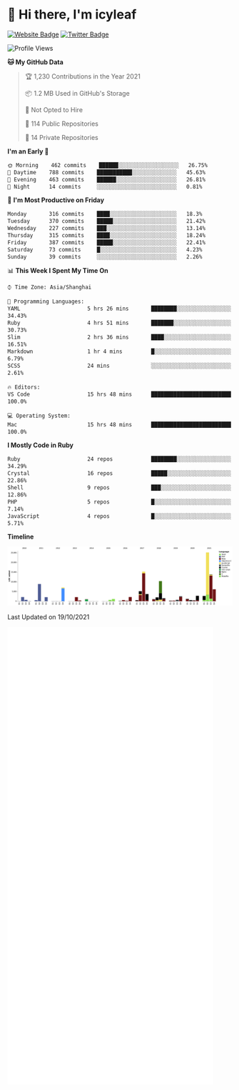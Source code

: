 # 👋 Hi there, I'm icyleaf

[![Website Badge](https://img.shields.io/badge/-icyleaf.com-444444?style=flat&logo=Google-Chrome&logoColor=f2f2f2&link=https://icyleaf.com)](https://icyleaf.com)
[![Twitter Badge](https://img.shields.io/badge/-@icyleaf-1da1f2?style=flat&labelColor=1ca0f1&logo=twitter&logoColor=white&link=https://twitter.com/icyleaf)](https://twitter.com/icyleaf)

<!--START_SECTION:waka-->
![Profile Views](http://img.shields.io/badge/Profile%20Views-2-blue)

**🐱 My GitHub Data** 

> 🏆 1,230 Contributions in the Year 2021
 > 
> 📦 1.2 MB Used in GitHub's Storage 
 > 
> 🚫 Not Opted to Hire
 > 
> 📜 114 Public Repositories 
 > 
> 🔑 14 Private Repositories  
 > 
**I'm an Early 🐤** 

```text
🌞 Morning    462 commits    ██████░░░░░░░░░░░░░░░░░░░   26.75% 
🌆 Daytime    788 commits    ███████████░░░░░░░░░░░░░░   45.63% 
🌃 Evening    463 commits    ██████░░░░░░░░░░░░░░░░░░░   26.81% 
🌙 Night      14 commits     ░░░░░░░░░░░░░░░░░░░░░░░░░   0.81%

```
📅 **I'm Most Productive on Friday** 

```text
Monday       316 commits    ████░░░░░░░░░░░░░░░░░░░░░   18.3% 
Tuesday      370 commits    █████░░░░░░░░░░░░░░░░░░░░   21.42% 
Wednesday    227 commits    ███░░░░░░░░░░░░░░░░░░░░░░   13.14% 
Thursday     315 commits    ████░░░░░░░░░░░░░░░░░░░░░   18.24% 
Friday       387 commits    █████░░░░░░░░░░░░░░░░░░░░   22.41% 
Saturday     73 commits     █░░░░░░░░░░░░░░░░░░░░░░░░   4.23% 
Sunday       39 commits     ░░░░░░░░░░░░░░░░░░░░░░░░░   2.26%

```


📊 **This Week I Spent My Time On** 

```text
⌚︎ Time Zone: Asia/Shanghai

💬 Programming Languages: 
YAML                     5 hrs 26 mins       ████████░░░░░░░░░░░░░░░░░   34.43% 
Ruby                     4 hrs 51 mins       ███████░░░░░░░░░░░░░░░░░░   30.73% 
Slim                     2 hrs 36 mins       ████░░░░░░░░░░░░░░░░░░░░░   16.51% 
Markdown                 1 hr 4 mins         █░░░░░░░░░░░░░░░░░░░░░░░░   6.79% 
SCSS                     24 mins             ░░░░░░░░░░░░░░░░░░░░░░░░░   2.61%

🔥 Editors: 
VS Code                  15 hrs 48 mins      █████████████████████████   100.0%

💻 Operating System: 
Mac                      15 hrs 48 mins      █████████████████████████   100.0%

```

**I Mostly Code in Ruby** 

```text
Ruby                     24 repos            ████████░░░░░░░░░░░░░░░░░   34.29% 
Crystal                  16 repos            █████░░░░░░░░░░░░░░░░░░░░   22.86% 
Shell                    9 repos             ███░░░░░░░░░░░░░░░░░░░░░░   12.86% 
PHP                      5 repos             █░░░░░░░░░░░░░░░░░░░░░░░░   7.14% 
JavaScript               4 repos             █░░░░░░░░░░░░░░░░░░░░░░░░   5.71%

```


**Timeline**

![Chart not found](https://raw.githubusercontent.com/icyleaf/icyleaf/main/charts/bar_graph.png) 


 Last Updated on 19/10/2021
<!--END_SECTION:waka-->

![Metrics](https://github.com/icyleaf/icyleaf/blob/main/github-metrics.svg)
